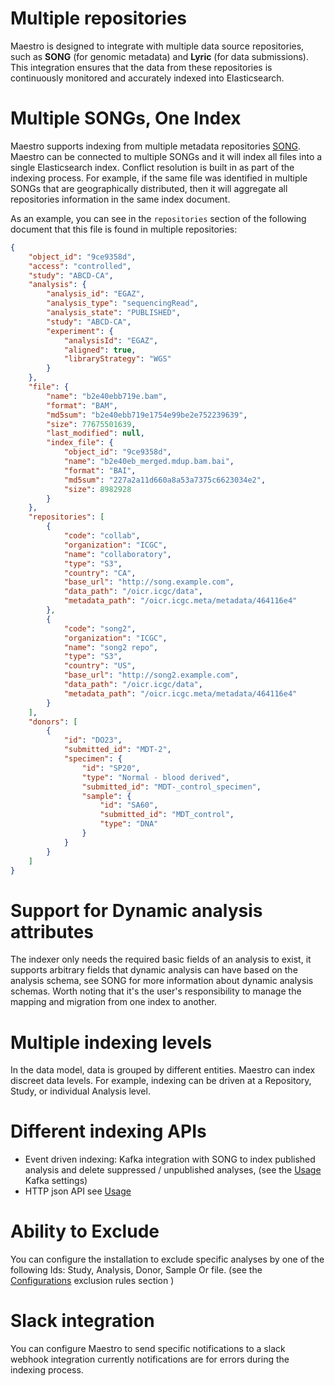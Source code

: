 # Multiple repositories

Maestro is designed to integrate with multiple data source repositories, such as **SONG** (for genomic metadata) and **Lyric** (for data submissions). This integration ensures that the data from these repositories is continuously monitored and accurately indexed into Elasticsearch.

# Multiple SONGs, One Index

Maestro supports indexing from multiple metadata repositories [SONG](https://www.overture.bio/products/song).
Maestro can be connected to multiple SONGs and it will index all files into a single Elasticsearch index.
Conflict resolution is built in as part of the indexing process. For example, if the same file was identified in multiple
SONGs that are geographically distributed, then it will aggregate all repositories information in the same index document.

As an example, you can see in the `repositories` section of the following document that this file is found in multiple repositories:

```json
{
	"object_id": "9ce9358d",
	"access": "controlled",
	"study": "ABCD-CA",
	"analysis": {
		"analysis_id": "EGAZ",
		"analysis_type": "sequencingRead",
		"analysis_state": "PUBLISHED",
		"study": "ABCD-CA",
		"experiment": {
			"analysisId": "EGAZ",
			"aligned": true,
			"libraryStrategy": "WGS"
		}
	},
	"file": {
		"name": "b2e40ebb719e.bam",
		"format": "BAM",
		"md5sum": "b2e40ebb719e1754e99be2e752239639",
		"size": 77675501639,
		"last_modified": null,
		"index_file": {
			"object_id": "9ce9358d",
			"name": "b2e40eb_merged.mdup.bam.bai",
			"format": "BAI",
			"md5sum": "227a2a11d660a8a53a7375c6623034e2",
			"size": 8982928
		}
	},
	"repositories": [
		{
			"code": "collab",
			"organization": "ICGC",
			"name": "collaboratory",
			"type": "S3",
			"country": "CA",
			"base_url": "http://song.example.com",
			"data_path": "/oicr.icgc/data",
			"metadata_path": "/oicr.icgc.meta/metadata/464116e4"
		},
		{
			"code": "song2",
			"organization": "ICGC",
			"name": "song2 repo",
			"type": "S3",
			"country": "US",
			"base_url": "http://song2.example.com",
			"data_path": "/oicr.icgc/data",
			"metadata_path": "/oicr.icgc.meta/metadata/464116e4"
		}
	],
	"donors": [
		{
			"id": "DO23",
			"submitted_id": "MDT-2",
			"specimen": {
				"id": "SP20",
				"type": "Normal - blood derived",
				"submitted_id": "MDT-_control_specimen",
				"sample": {
					"id": "SA60",
					"submitted_id": "MDT_control",
					"type": "DNA"
				}
			}
		}
	]
}
```

# Support for Dynamic analysis attributes

The indexer only needs the required basic fields of an analysis to exist, it supports arbitrary fields that dynamic
analysis can have based on the analysis schema, see SONG for more information about dynamic analysis schemas.
Worth noting that it's the user's responsibility to manage the mapping and migration from one index to another.

# Multiple indexing levels

In the data model, data is grouped by different entities. Maestro can index discreet data levels. For example, indexing can be driven at a Repository, Study, or individual Analysis level.

# Different indexing APIs

- Event driven indexing: Kafka integration with SONG to index published analysis and delete suppressed / unpublished analyses, (see the [Usage](usage.md#kafka-topics) Kafka settings)
- HTTP json API see [Usage](usage.md#http-api)

# Ability to Exclude

You can configure the installation to exclude specific analyses by one of the following Ids: Study, Analysis, Donor, Sample Or file. (see the [Configurations](setup.md#configurations) exclusion rules section )

# Slack integration

You can configure Maestro to send specific notifications to a slack webhook integration
currently notifications are for errors during the indexing process.
